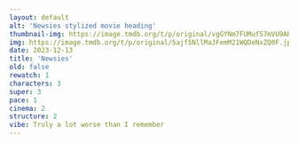 ```yaml
---
layout: default
alt: 'Newsies stylized movie heading'
thumbnail-img: https://image.tmdb.org/t/p/original/vgGYNm7FUMuf57mVU9ARYX5deTW.png
img: https://image.tmdb.org/t/p/original/5ajf5NllMaJFemM21WQDeNxZQ0F.jpg
date: 2023-12-13
title: 'Newsies'
old: false
rewatch: 1
characters: 3
super: 3
pace: 1
cinema: 2
structure: 2
vibe: Truly a lot worse than I remember
---
```

